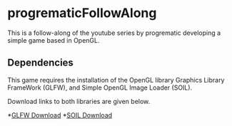 # progrematicFollowAlong

This is a follow-along of the youtube series by progrematic developing
a simple game based in OpenGL.

## Dependencies

This game requires the installation of the OpenGL library Graphics Library FrameWork
(GLFW), and Simple OpenGL Image Loader (SOIL).

Download links to both libraries are given below.

*[GLFW Download](https://www.glfw.org/download.html)
*[SOIL Download](https://www.lonesock.net/soil.html)
